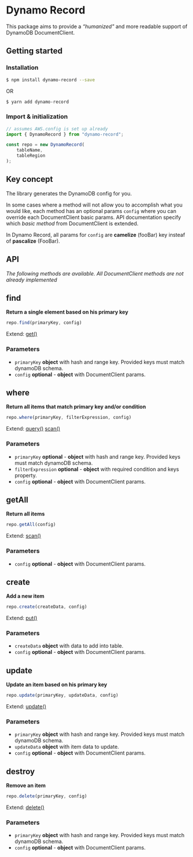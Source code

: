 # Dynamo Record

This package aims to provide a *“humanized"* and more readable support of DynamoDB DocumentClient.

## Getting started

### Installation
```sh
$ npm install dynamo-record --save
```

OR

```sh
$ yarn add dynamo-record
```

### Import & initialization

``` javascript
// assumes AWS.config is set up already
import { DynamoRecord } from "dynamo-record";

const repo = new DynamoRecord(
	tableName,
	tableRegion
);
```

## Key concept

The library generates the DynamoDB config for you.

In some cases where a method will not allow you to accomplish what you would like, each method has an optional params `config` where you can override each DocumentClient basic params. API documentation specify which *basic method* from DocumentClient is extended.

In Dynamo Record, all params for `config` are **camelize** (fooBar) key insteaf of **pascalize** (FooBar).

## API

*The following methods are available. All DocumentClient methods are not already implemented* 

## find

**Return a single element based on his primary key**

``` javascript
repo.find(primaryKey, config)
```

Extend: [get()](https://docs.aws.amazon.com/AWSJavaScriptSDK/latest/AWS/DynamoDB/DocumentClient.html#get-property)

### Parameters

-   `primaryKey` **object** with hash and range key. Provided keys must match dynamoDB schema.
-   `config` **optional** - **object** with DocumentClient params.

## where

**Return all items that match primary key and/or condition**

``` javascript
repo.where(primaryKey, filterExpression, config)
```

Extend: [query()](https://docs.aws.amazon.com/AWSJavaScriptSDK/latest/AWS/DynamoDB/DocumentClient.html#query-property)
[scan()](https://docs.aws.amazon.com/AWSJavaScriptSDK/latest/AWS/DynamoDB/DocumentClient.html#query-property)

### Parameters

-   `primaryKey` **optional** - **object** with hash and range key. Provided keys must match dynamoDB schema.
-   `filterExpression` **optional** - **object** with required condition and keys property.
-   `config` **optional** - **object** with DocumentClient params.

## getAll

**Return all items**

``` javascript
repo.getAll(config)
```

Extend: [scan()](https://docs.aws.amazon.com/AWSJavaScriptSDK/latest/AWS/DynamoDB/DocumentClient.html#scan-property)

### Parameters

-   `config` **optional** - **object** with DocumentClient params.

## create

**Add a new item**

``` javascript
repo.create(createData, config)
```

Extend: [put()](https://docs.aws.amazon.com/AWSJavaScriptSDK/latest/AWS/DynamoDB/DocumentClient.html#put-property)

### Parameters

-   `createData` **object** with data to add into table.
-   `config` **optional** - **object** with DocumentClient params.

## update

**Update an item based on his primary key**

``` javascript
repo.update(primaryKey, updateData, config)
```

Extend: [update()](https://docs.aws.amazon.com/AWSJavaScriptSDK/latest/AWS/DynamoDB/DocumentClient.html#update-property)

### Parameters

-   `primaryKey` **object** with hash and range key. Provided keys must match dynamoDB schema.
-   `updateData` **object** with item data to update.
-   `config` **optional** - **object** with DocumentClient params.

## destroy

**Remove an item**

``` javascript
repo.delete(primaryKey, config)
```

Extend: [delete()](https://docs.aws.amazon.com/AWSJavaScriptSDK/latest/AWS/DynamoDB/DocumentClient.html#delete-property)

### Parameters

-   `primaryKey` **object** with hash and range key. Provided keys must match dynamoDB schema.
-   `config` **optional** - **object** with DocumentClient params.
